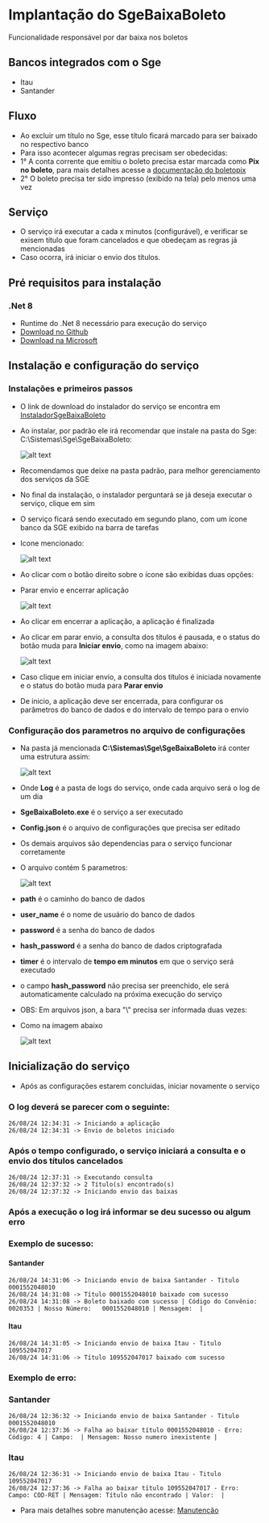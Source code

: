 # Implantação do SgeBaixaBoleto

Funcionalidade responsável por dar baixa nos boletos

## Bancos integrados com o Sge

- Itau
- Santander

## Fluxo

- Ao excluir um título no Sge, esse título ficará marcado para ser baixado no respectivo banco
- Para isso acontecer algumas regras precisam ser obedecidas:
- 1° A conta corrente que emitiu o boleto precisa estar marcada como **Pix no boleto**, para mais detalhes acesse a [documentação do boletopix](../SgeWS/Implementação.md)
- 2° O boleto precisa ter sido impresso (exibido na tela) pelo menos uma vez

## Serviço

- O serviço irá executar a cada x minutos (configurável), e verificar se exisem título que foram cancelados e que obedeçam as regras já mencionadas
- Caso ocorra, irá iniciar o envio dos títulos.

## Pré requisitos para instalação

### .Net 8

- Runtime do .Net 8 necessário para execução do serviço
- [Download no Github](/Arquivos/dotnet-runtime-8.0.8-win-x64.exe)
- [Download na Microsoft](https://download.visualstudio.microsoft.com/download/pr/cc913baa-9bce-482e-bdfc-56c4b6fafd10/e3f24f2ab2fc02b395c1b67f5193b8d1/dotnet-runtime-8.0.8-win-x64.exe)

## Instalação e configuração do serviço

### Instalações e primeiros passos
- O link de download do instalador do serviço se encontra em [InstaladorSgeBaixaBoleto](/Arquivos/InstaladorSgeBaixaBoleto.rar)
- Ao instalar, por padrão ele irá recomendar que instale na pasta do Sge: C:\Sistemas\Sge\SgeBaixaBoleto:

    ![alt text](Imagens/PrintTelaInstalador.png)

- Recomendamos que deixe na pasta padrão, para melhor gerenciamento dos serviços da SGE
- No final da instalação, o instalador perguntará se já deseja executar o serviço, clique em sim
- O serviço ficará sendo executado em segundo plano, com um ícone banco da SGE exibido na barra de tarefas
- Icone mencionado:

    ![alt text](Imagens/PrintIconeBarraTarefa.png)

- Ao clicar com o botão direito sobre o ícone são exibidas duas opções:
- Parar envio e encerrar aplicação

    ![alt text](Imagens/PrintMenu1.png)

- Ao clicar em encerrar a aplicação, a aplicação é finalizada
- Ao clicar em parar envio, a consulta dos títulos é pausada, e o status do botão muda para **Iniciar envio**, como na imagem abaixo:

    ![alt text](Imagens/PrintMenu2.png)

- Caso clique em iniciar envio, a consulta dos títulos é iniciada novamente e o status do botão muda para **Parar envio**

- De inicio, a aplicação deve ser encerrada, para configurar os parâmetros do banco de dados e do intervalo de tempo para o envio

### Configuração dos parametros no arquivo de configurações

- Na pasta já mencionada **C:\Sistemas\Sge\SgeBaixaBoleto** irá conter uma estrutura assim:

    ![alt text](Imagens/PrintPastaSgeBaixaBoleto.png)

- Onde **Log** é a pasta de logs do serviço, onde cada arquivo será o log de um dia
- **SgeBaixaBoleto.exe** é o serviço a ser executado
- **Config.json** é o arquivo de configurações que precisa ser editado
- Os demais arquivos são dependencias para o serviço funcionar corretamente
- O arquivo contém 5 parametros:

    ![alt text](Imagens/PrintArquivoConfig.png)

- **path** é o caminho do banco de dados
- **user_name** é o nome de usuário do banco de dados
- **password** é a senha do banco de dados
- **hash_password** é a senha do banco de dados criptografada
- **timer** é o intervalo de **tempo em minutos** em que o serviço será executado

- o campo **hash_password** não precisa ser preenchido, ele será automaticamente calculado na próxima execução do serviço
- OBS: Em arquivos json, a bara "\\" precisa ser informada duas vezes:
- Como na imagem abaixo

    ![alt text](Imagens/ExemploJson.png)

## Inicialização do serviço

- Após as configurações estarem concluidas, iniciar novamente o serviço

### O log deverá se parecer com o seguinte:

    26/08/24 12:34:31 -> Iniciando a aplicação
    26/08/24 12:34:31 -> Envio de boletos iniciado

### Após o tempo configurado, o serviço iniciará a consulta e o envio dos títulos cancelados

    26/08/24 12:37:31 -> Executando consulta
    26/08/24 12:37:32 -> 2 Título(s) encontrado(s)
    26/08/24 12:37:32 -> Iniciando envio das baixas
    
### Após a execução o log irá informar se deu sucesso ou algum erro

### Exemplo de sucesso:
#### Santander
    26/08/24 14:31:06 -> Iniciando envio de baixa Santander - Titulo 0001552048010
    26/08/24 14:31:08 -> Título 0001552048010 baixado com sucesso
    26/08/24 14:31:08 -> Boleto baixado com sucesso | Código do Convênio: 0020353 | Nosso Número:   0001552048010 | Mensagem:  | 

#### Itau
    26/08/24 14:31:05 -> Iniciando envio de baixa Itau - Titulo 109552047017
    26/08/24 14:31:06 -> Título 109552047017 baixado com sucesso

### Exemplo de erro:
### Santander
    26/08/24 12:36:32 -> Iniciando envio de baixa Santander - Titulo 0001552048010
    26/08/24 12:37:36 -> Falha ao baixar título 0001552048010 - Erro: Código: 4 | Campo:  | Mensagem: Nosso numero inexistente | 

### Itau
    26/08/24 12:36:31 -> Iniciando envio de baixa Itau - Titulo 109552047017
    26/08/24 12:37:36 -> Falha ao baixar título 109552047017 - Erro: Campo: COD-RET | Mensagem: Título não encontrado | Valor:  | 


- Para mais detalhes sobre manutenção acesse: [Manutenção](/SgeBaixaBoleto/Manutencao.md)